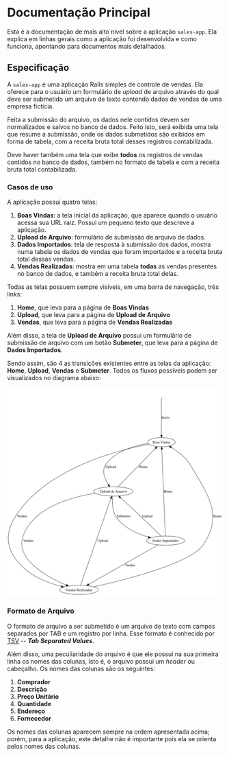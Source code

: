 # Documentação Principal

Esta é a documentação de mais alto nível sobre a aplicação `sales-app`. Ela
explica em linhas gerais como a aplicação foi desenvolvida e como funciona,
apontando para documentos mais detalhados.

## Especificação

A `sales-app` é uma aplicação Rails simples de controle de vendas. Ela oferece
para o usuário um formulário de *upload* de arquivo através do qual deve ser
submetido um arquivo de texto contendo dados de vendas de uma empresa fictícia.

Feita a submissão do arquivo, os dados nele contidos devem ser normalizados e
salvos no banco de dados. Feito isto, será exibida uma tela que resume a
submissão, onde os dados submetidos são exibidos em forma de tabela, com a
receita bruta total desses registros contabilizada.

Deve haver também uma tela que exibe **todos** os registros de vendas contidos
no banco de dados, também no formato de tabela e com a receita bruta total
contabilizada.

### Casos de uso

A aplicação possui quatro telas:

1. **Boas Vindas**: a tela inicial da aplicação, que aparece quando o usuário
   acessa sua URL raiz. Possui um pequeno texto que descreve a aplicação.
2. **Upload de Arquivo**: formulário de submissão de arquivo de dados.
3. **Dados Importados**: tela de resposta à submissão dos dados, mostra numa
   tabela os dados de vendas que foram importados e a receita bruta total
   dessas vendas.
4. **Vendas Realizadas**: mostra em uma tabela **todas** as vendas presentes no
   banco de dados, e também a receita bruta total delas.

Todas as telas possuem sempre visíveis, em uma barra de navegação, três links:

1. **Home**, que leva para a página de **Boas Vindas**
2. **Upload**, que leva para a página de **Upload de Arquivo**
3. **Vendas**, que leva para a página de **Vendas Realizadas**

Além disso, a tela de **Upload de Arquivo** possui um formulário de submissão
de arquivo com um botão **Submeter**, que leva para a página de **Dados
Importados**.

Sendo assim, são 4 as transições existentes entre as telas da aplicação:
**Home**, **Upload**, **Vendas** e **Submeter**. Todos os fluxos possíveis
podem ser visualizados no diagrama abaixo:

![Diagrama de Estados](img/casos_de_uso.png)

### Formato de Arquivo

O formato de arquivo a ser submetido é um arquivo de texto com campos separados
por TAB e um registro por linha. Esse formato é conhecido por [TSV] -- ***Tab
Separated Values***.

Além disso, uma peculiaridade do arquivo é que ele possui na sua primeira linha
os nomes das colunas, isto é, o arquivo possui um *header* ou cabeçalho. Os
nomes das colunas são os seguintes:

1. **Comprador**
2. **Descrição**
3. **Preço Unitário**
4. **Quantidade**
5. **Endereço**
6. **Fornecedor**

Os nomes das colunas aparecem sempre na ordem apresentada acima; porém, para a
aplicação, este detalhe não é importante pois ela se orienta pelos nomes das
colunas.

[TSV]: https://en.wikipedia.org/wiki/Tab-separated_values
